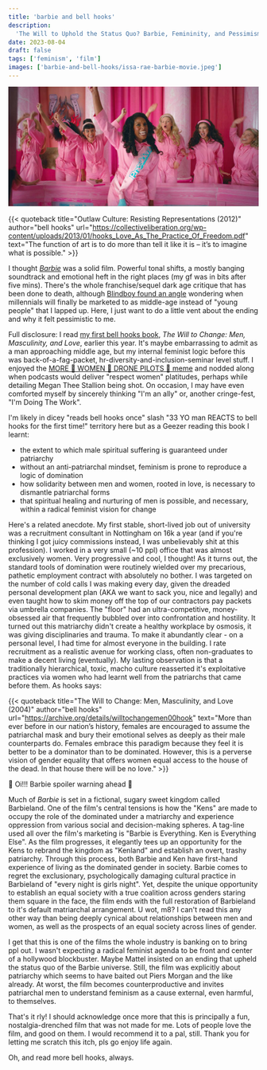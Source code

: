 ```yaml
---
title: 'barbie and bell hooks'
description:
  'The Will to Uphold the Status Quo? Barbie, Femininity, and Pessimism'
date: 2023-08-04
draft: false
tags: ['feminism', 'film']
images: ['barbie-and-bell-hooks/issa-rae-barbie-movie.jpeg']
---
```


![Issa Rae elected as President Barbie, flanked by Barbie representatives of the "Pinkhouse". Everyone wears pink jumpsuits and cheers.](issa-rae-barbie-movie.jpeg)

{{< quoteback title="Outlaw Culture: Resisting Representations (2012)" author="bell hooks" url="https://collectiveliberation.org/wp-content/uploads/2013/01/hooks_Love_As_The_Practice_Of_Freedom.pdf" text="The function of art is to do more than tell it like it is – it’s to imagine what is possible." >}}

I thought [_Barbie_](https://letterboxd.com/film/barbie/) was a solid film.
Powerful tonal shifts, a mostly banging soundtrack and emotional heft in the
right places (my gf was in bits after five mins). There's the whole
franchise/sequel dark age critique that has been done to death, although
[Blindboy found an angle](https://play.acast.com/s/blindboy/barbie-and-mattel-as-millennial-pavlovian-conditioning)
wondering when millennials will finally be marketed to as middle-age instead of
"young people" that I lapped up. Here, I just want to do a little vent about the
ending and why it felt pessimistic to me.

Full disclosure: I read
[my first bell hooks book](https://uk.bookshop.org/p/books/the-will-to-change-men-masculinity-and-love-bell-hooks/5997673?ean=9780743456081),
_The Will to Change: Men, Masculinity, and Love_, earlier this year. It's maybe
embarrassing to admit as a man approaching middle age, but my internal feminist
logic before this was back-of-a-fag-packet, hr-diversity-and-inclusion-seminar
level stuff. I enjoyed the
[MORE 👏 WOMEN 👏 DRONE PILOTS 👏 meme](https://knowyourmeme.com/photos/1353985-hire-more-women-guards)
and nodded along when podcasts would deliver "respect women" platitudes, perhaps
while detailing Megan Thee Stallion being shot. On occasion, I may have even
comforted myself by sincerely thinking "I'm an ally" or, another cringe-fest,
"I'm Doing The Work".

I'm likely in dicey "reads bell hooks once" slash "33 YO man REACTS to bell
hooks for the first time!" territory here but as a Geezer reading this book I
learnt:

- the extent to which male spiritual suffering is guaranteed under patriarchy
- without an anti-patriarchal mindset, feminism is prone to reproduce a logic of
  domination
- how solidarity between men and women, rooted in love, is necessary to
  dismantle patriarchal forms
- that spiritual healing and nurturing of men is possible, and necessary, within
  a radical feminist vision for change

Here's a related anecdote. My first stable, short-lived job out of university
was a recruitment consultant in Nottingham on 16k a year (and if you're thinking
I got juicy commissions instead, I was unbelievably shit at this profession). I
worked in a very small (~10 ppl) office that was almost exclusively women. Very
progressive and cool, I thought! As it turns out, the standard tools of
domination were routinely wielded over my precarious, pathetic employment
contract with absolutely no bother. I was targeted on the number of cold calls I
was making every day, given the dreaded personal development plan (AKA we want
to sack you, nice and legally) and even taught how to skim money off the top of
our contractors pay packets via umbrella companies. The "floor" had an
ultra-competitive, money-obsessed air that frequently bubbled over into
confrontation and hostility. It turned out this matriarchy didn't create a
healthy workplace by osmosis, it was giving disciplinaries and trauma. To make
it abundantly clear - on a personal level, I had time for almost everyone in the
building. I rate recruitment as a realistic avenue for working class, often
non-graduates to make a decent living (eventually). My lasting observation is
that a traditionally hierarchical, toxic, macho culture reasserted it's
exploitative practices via women who had learnt well from the patriarchs that
came before them. As hooks says:

{{< quoteback title="The Will to Change: Men, Masculinity, and Love (2004)" author="bell hooks" url="https://archive.org/details/willtochangemen00hook" text="More than ever before in our nation’s history, females are encouraged to assume the patriarchal mask and bury their emotional selves as deeply as their male counterparts do. Females embrace this paradigm because they feel it is better to be a dominator than to be dominated. However, this is a perverse vision of gender equality that offers women equal access to the house of the dead. In that house there will be no love." >}}

📢 Oi!!! Barbie spoiler warning ahead 📢

Much of _Barbie_ is set in a fictional, sugary sweet kingdom called Barbieland.
One of the film's central tensions is how the "Kens" are made to occupy the role
of the dominated under a matriarchy and experience oppression from various
social and decision-making spheres. A tag-line used all over the film's
marketing is "Barbie is Everything. Ken is Everything Else". As the film
progresses, it elegantly tees up an opportunity for the Kens to rebrand the
kingdom as "Kenland" and establish an overt, trashy patriarchy. Through this
process, both Barbie and Ken have first-hand experience of living as the
dominated gender in society. Barbie comes to regret the exclusionary,
psychologically damaging cultural practice in Barbieland of "every night is
girls night". Yet, despite the unique opportunity to establish an equal society
with a true coalition across genders staring them square in the face, the film
ends with the full restoration of Barbieland to it's default matriarchal
arrangement. U wot, m8? I can't read this any other way than being deeply
cynical about relationships between men and women, as well as the prospects of
an equal society across lines of gender.

I get that this is one of the films the whole industry is banking on to bring
ppl out. I wasn't expecting a radical feminist agenda to be front and center of
a hollywood blockbuster. Maybe Mattel insisted on an ending that upheld the
status quo of the Barbie universe. Still, the film was explicitly about
patriarchy which seems to have baited out Piers Morgan and the like already. At
worst, the film becomes counterproductive and invites patriarchal men to
understand feminism as a cause external, even harmful, to themselves.

That's it rly! I should acknowledge once more that this is principally a fun,
nostalgia-drenched film that was not made for me. Lots of people love the film,
and good on them. I would recommend it to a pal, still. Thank you for letting me
scratch this itch, pls go enjoy life again.

Oh, and read more bell hooks, always.
